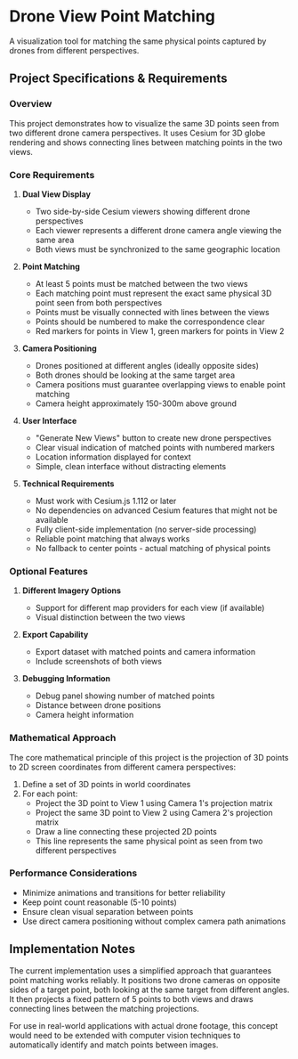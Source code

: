# Drone View Point Matching

A visualization tool for matching the same physical points captured by drones from different perspectives.

## Project Specifications & Requirements

### Overview
This project demonstrates how to visualize the same 3D points seen from two different drone camera perspectives. It uses Cesium for 3D globe rendering and shows connecting lines between matching points in the two views.

### Core Requirements

1. **Dual View Display**
   - Two side-by-side Cesium viewers showing different drone perspectives
   - Each viewer represents a different drone camera angle viewing the same area
   - Both views must be synchronized to the same geographic location

2. **Point Matching**
   - At least 5 points must be matched between the two views
   - Each matching point must represent the exact same physical 3D point seen from both perspectives
   - Points must be visually connected with lines between the views
   - Points should be numbered to make the correspondence clear
   - Red markers for points in View 1, green markers for points in View 2

3. **Camera Positioning**
   - Drones positioned at different angles (ideally opposite sides)
   - Both drones should be looking at the same target area
   - Camera positions must guarantee overlapping views to enable point matching
   - Camera height approximately 150-300m above ground

4. **User Interface**
   - "Generate New Views" button to create new drone perspectives
   - Clear visual indication of matched points with numbered markers
   - Location information displayed for context
   - Simple, clean interface without distracting elements

5. **Technical Requirements**
   - Must work with Cesium.js 1.112 or later
   - No dependencies on advanced Cesium features that might not be available
   - Fully client-side implementation (no server-side processing)
   - Reliable point matching that always works
   - No fallback to center points - actual matching of physical points

### Optional Features

1. **Different Imagery Options**
   - Support for different map providers for each view (if available)
   - Visual distinction between the two views

2. **Export Capability**
   - Export dataset with matched points and camera information
   - Include screenshots of both views

3. **Debugging Information**
   - Debug panel showing number of matched points
   - Distance between drone positions
   - Camera height information

### Mathematical Approach

The core mathematical principle of this project is the projection of 3D points to 2D screen coordinates from different camera perspectives:

1. Define a set of 3D points in world coordinates
2. For each point:
   - Project the 3D point to View 1 using Camera 1's projection matrix
   - Project the same 3D point to View 2 using Camera 2's projection matrix
   - Draw a line connecting these projected 2D points
   - This line represents the same physical point as seen from two different perspectives

### Performance Considerations

- Minimize animations and transitions for better reliability
- Keep point count reasonable (5-10 points)
- Ensure clean visual separation between points
- Use direct camera positioning without complex camera path animations

## Implementation Notes

The current implementation uses a simplified approach that guarantees point matching works reliably. It positions two drone cameras on opposite sides of a target point, both looking at the same target from different angles. It then projects a fixed pattern of 5 points to both views and draws connecting lines between the matching projections.

For use in real-world applications with actual drone footage, this concept would need to be extended with computer vision techniques to automatically identify and match points between images.